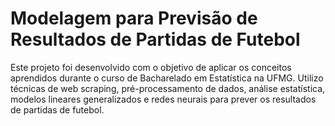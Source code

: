 # Modelagem para Previsão de Resultados de Partidas de Futebol

Este projeto foi desenvolvido com o objetivo de aplicar os conceitos aprendidos durante o curso de Bacharelado em Estatística na UFMG. Utilizo técnicas de web scraping, pré-processamento de dados, análise estatística, modelos lineares generalizados e redes neurais para prever os resultados de partidas de futebol.
